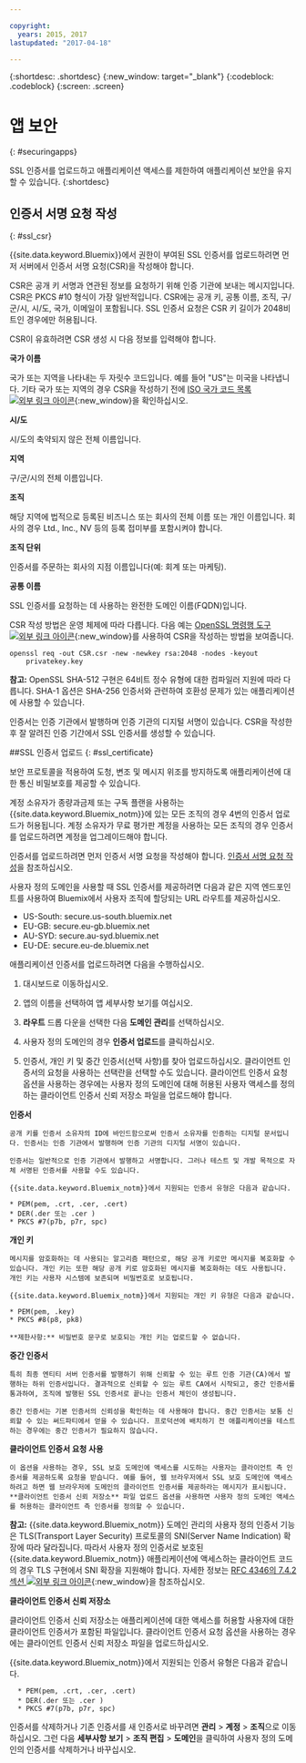 ```yaml
---

copyright:
  years: 2015, 2017
lastupdated: "2017-04-18"

---
```



{:shortdesc: .shortdesc}
{:new_window: target="_blank"}
{:codeblock: .codeblock}
{:screen: .screen}

# 앱 보안
{: #securingapps}


SSL 인증서를 업로드하고 애플리케이션 액세스를 제한하여 애플리케이션 보안을 유지할 수 있습니다.
{:shortdesc}

## 인증서 서명 요청 작성
{: #ssl_csr}

{{site.data.keyword.Bluemix}}에서 권한이 부여된 SSL 인증서를 업로드하려면 먼저 서버에서 인증서 서명 요청(CSR)을 작성해야 합니다.

CSR은 공개 키 서명과 연관된 정보를 요청하기 위해 인증 기관에 보내는 메시지입니다. CSR은 PKCS #10 형식이 가장 일반적입니다. CSR에는 공개 키, 공통 이름, 조직, 구/군/시, 시/도, 국가, 이메일이 포함됩니다. SSL 인증서 요청은 CSR 키 길이가 2048비트인 경우에만 허용됩니다. 

CSR이 유효하려면 CSR 생성 시 다음 정보를 입력해야 합니다. 

**국가 이름**

  국가 또는 지역을 나타내는 두 자릿수 코드입니다. 예를 들어 "US"는 미국을 나타냅니다. 기타 국가 또는 지역의 경우 CSR을 작성하기 전에 [ISO 국가 코드 목록 ![외부 링크 아이콘](../icons/launch-glyph.svg)](https://www.iso.org/obp/ui/#search){:new_window}을 확인하십시오. 

**시/도**

  시/도의 축약되지 않은 전체 이름입니다. 

**지역**

  구/군/시의 전체 이름입니다. 

**조직**

  해당 지역에 법적으로 등록된 비즈니스 또는 회사의 전체 이름 또는 개인 이름입니다. 회사의 경우 Ltd., Inc., NV 등의 등록 접미부를 포함시켜야 합니다. 

**조직 단위**

  인증서를 주문하는 회사의 지점 이름입니다(예: 회계 또는 마케팅). 

**공통 이름**

  SSL 인증서를 요청하는 데 사용하는 완전한 도메인 이름(FQDN)입니다. 

CSR 작성 방법은 운영 체제에 따라 다릅니다. 다음 예는 [OpenSSL 명령행 도구 ![외부 링크 아이콘](../icons/launch-glyph.svg)](http://www.openssl.org/){:new_window}를 사용하여 CSR을 작성하는 방법을 보여줍니다. 

```
openssl req -out CSR.csr -new -newkey rsa:2048 -nodes -keyout
    privatekey.key
```

**참고:** OpenSSL SHA-512 구현은 64비트 정수 유형에 대한 컴파일러 지원에 따라 다릅니다. SHA-1 옵션은 SHA-256 인증서와 관련하여 호환성 문제가 있는 애플리케이션에 사용할 수 있습니다. 

인증서는 인증 기관에서 발행하며 인증 기관의 디지털 서명이 있습니다. CSR을 작성한 후 잘 알려진 인증 기간에서 SSL 인증서를 생성할 수 있습니다.

##SSL 인증서 업로드
{: #ssl_certificate}

보안 프로토콜을 적용하여 도청, 변조 및 메시지 위조를 방지하도록 애플리케이션에 대한 통신 비밀보호를 제공할 수 있습니다. 

계정 소유자가 종량과금제 또는 구독 플랜을 사용하는 {{site.data.keyword.Bluemix_notm}}에 있는 모든 조직의 경우 4번의 인증서 업로드가 허용됩니다. 계정 소유자가 무료 평가판 계정을 사용하는 모든 조직의 경우 인증서를 업로드하려면 계정을 업그레이드해야 합니다.

인증서를 업로드하려면 먼저 인증서 서명 요청을 작성해야 합니다. [인증서 서명 요청 작성](#ssl_csr)을 참조하십시오.

사용자 정의 도메인을 사용할 때 SSL 인증서를 제공하려면 다음과 같은 지역 엔드포인트를 사용하여 Bluemix에서 사용자 조직에 할당되는 URL 라우트를 제공하십시오.

  * US-South: secure.us-south.bluemix.net
  * EU-GB: secure.eu-gb.bluemix.net
  * AU-SYD: secure.au-syd.bluemix.net
  * EU-DE: secure.eu-de.bluemix.net


애플리케이션 인증서를 업로드하려면 다음을 수행하십시오. 

1. 대시보드로 이동하십시오.

2. 앱의 이름을 선택하여 앱 세부사항 보기를 여십시오.

3. **라우트** 드롭 다운을 선택한 다음 **도메인 관리**를 선택하십시오.

3. 사용자 정의 도메인의 경우 **인증서 업로드**를 클릭하십시오. 

4. 인증서, 개인 키 및 중간 인증서(선택 사항)를 찾아 업로드하십시오. 클라이언트 인증서의 요청을 사용하는 선택란을 선택할 수도 있습니다. 클라이언트 인증서 요청 옵션을 사용하는 경우에는 사용자 정의 도메인에 대해 허용된 사용자 액세스를 정의하는 클라이언트 인증서 신뢰 저장소 파일을 업로드해야 합니다.

  **인증서**

    공개 키를 인증서 소유자의 ID에 바인드함으로써 인증서 소유자를 인증하는 디지털 문서입니다. 인증서는 인증 기관에서 발행하며 인증 기관의 디지털 서명이 있습니다. 

    인증서는 일반적으로 인증 기관에서 발행하고 서명합니다. 그러나 테스트 및 개발 목적으로 자체 서명된 인증서를 사용할 수도 있습니다.

    {{site.data.keyword.Bluemix_notm}}에서 지원되는 인증서 유형은 다음과 같습니다. 

	* PEM(pem, .crt, .cer, .cert)
	* DER(.der 또는 .cer )
	* PKCS #7(p7b, p7r, spc)

  **개인 키**

    메시지를 암호화하는 데 사용되는 알고리즘 패턴으로, 해당 공개 키로만 메시지를 복호화할 수 있습니다. 개인 키는 또한 해당 공개 키로 암호화된 메시지를 복호화하는 데도 사용됩니다. 개인 키는 사용자 시스템에 보존되며 비밀번호로 보호됩니다.

    {{site.data.keyword.Bluemix_notm}}에서 지원되는 개인 키 유형은 다음과 같습니다. 

    * PEM(pem, .key) 
    * PKCS #8(p8, pk8)

    **제한사항:** 비밀번호 문구로 보호되는 개인 키는 업로드할 수 없습니다.

  **중간 인증서**

    특히 최종 엔티티 서버 인증서를 발행하기 위해 신뢰할 수 있는 루트 인증 기관(CA)에서 발행하는 하위 인증서입니다. 결과적으로 신뢰할 수 있는 루트 CA에서 시작되고, 중간 인증서를 통과하여, 조직에 발행된 SSL 인증서로 끝나는 인증서 체인이 생성됩니다. 

    중간 인증서는 기본 인증서의 신뢰성을 확인하는 데 사용해야 합니다. 중간 인증서는 보통 신뢰할 수 있는 써드파티에서 얻을 수 있습니다. 프로덕션에 배치하기 전 애플리케이션을 테스트하는 경우에는 중간 인증서가 필요하지 않습니다. 

  **클라이언트 인증서 요청 사용**

    이 옵션을 사용하는 경우, SSL 보호 도메인에 액세스를 시도하는 사용자는 클라이언트 측 인증서를 제공하도록 요청을 받습니다. 예를 들어, 웹 브라우저에서 SSL 보호 도메인에 액세스하려고 하면 웹 브라우저에 도메인의 클라이언트 인증서를 제공하라는 메시지가 표시됩니다. **클라이언트 인증서 신뢰 저장소** 파일 업로드 옵션을 사용하면 사용자 정의 도메인 액세스를 허용하는 클라이언트 측 인증서를 정의할 수 있습니다.

  **참고:** {{site.data.keyword.Bluemix_notm}} 도메인 관리의 사용자 정의 인증서 기능은 TLS(Transport Layer Security) 프로토콜의 SNI(Server Name Indication) 확장에 따라 달라집니다. 따라서 사용자 정의 인증서로 보호된 {{site.data.keyword.Bluemix_notm}} 애플리케이션에 액세스하는 클라이언트 코드의 경우 TLS 구현에서 SNI 확장을 지원해야 합니다. 자세한 정보는 [RFC 4346의 7.4.2 섹션 ![외부 링크 아이콘](../icons/launch-glyph.svg)](http://tools.ietf.org/html/rfc4346#section-7.4.2){:new_window}을 참조하십시오. 

  **클라이언트 인증서 신뢰 저장소**

  클라이언트 인증서 신뢰 저장소는 애플리케이션에 대한 액세스를 허용할 사용자에 대한 클라이언트 인증서가 포함된 파일입니다. 클라이언트 인증서 요청 옵션을 사용하는 경우에는 클라이언트 인증서 신뢰 저장소 파일을 업로드하십시오.

   {{site.data.keyword.Bluemix_notm}}에서 지원되는 인증서 유형은 다음과 같습니다. 

      * PEM(pem, .crt, .cer, .cert)
	  * DER(.der 또는 .cer )
      * PKCS #7(p7b, p7r, spc)

인증서를 삭제하거나 기존 인증서를 새 인증서로 바꾸려면 **관리** > **계정** > **조직**으로 이동하십시오. 그런 다음 **세부사항 보기** > **조직 편집** > **도메인**을 클릭하여 사용자 정의 도메인의 인증서를 삭제하거나 바꾸십시오.
